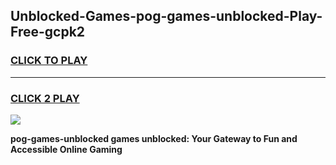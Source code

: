 
## Unblocked-Games-pog-games-unblocked-Play-Free-gcpk2
<h3>
<a href="https://premium76.site?title=pog-games-unblocked&ref=15A">CLICK TO PLAY</a></h3>
<hr>

<h3>
<a href="https://premium76.site?title=pog-games-unblocked&ref=15A">CLICK 2 PLAY</a>
  
</h3>

<a href="https://premium76.site?title=pog-games-unblocked&ref=15A"><img src="https://clearcache.store/games.png"></a>


**pog-games-unblocked games unblocked: Your Gateway to Fun and Accessible Online Gaming**
